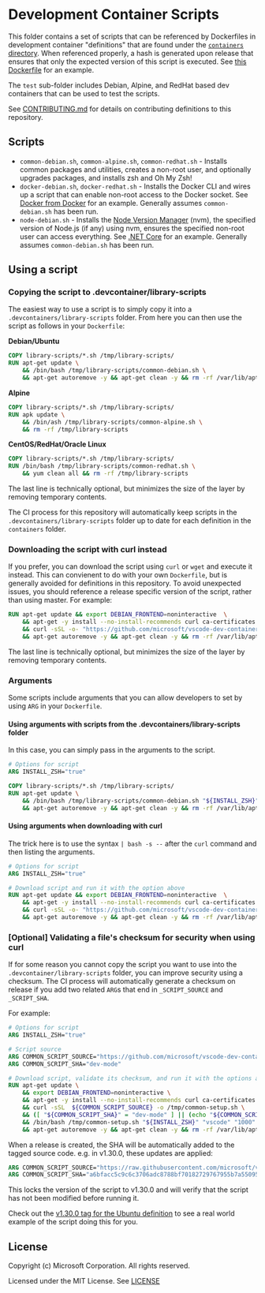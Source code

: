 # Development Container Scripts

This folder contains a set of scripts that can be referenced by Dockerfiles in development container "definitions" that are found under the [`containers` directory](../containers). When referenced properly, a hash is generated upon release that ensures that only the expected version of this script is executed. See [this Dockerfile](../container-templates/dockerfile/.devcontainer/Dockerfile) for an example.

The `test` sub-folder includes Debian, Alpine, and RedHat based dev containers that can be used to test the scripts.

See [CONTRIBUTING.md](../CONTRIBUTING.md) for details on contributing definitions to this repository.

## Scripts

- `common-debian.sh`, `common-alpine.sh`, `common-redhat.sh` - Installs common packages and utilities, creates a non-root user, and optionally upgrades packages, and installs zsh and Oh My Zsh!
- `docker-debian.sh`, `docker-redhat.sh` - Installs the Docker CLI and wires up a script that can enable non-root access to the Docker socket. See [Docker from Docker](../containers/docker-from-docker) for an example. Generally assumes `common-debian.sh` has been run.
- `node-debian.sh` - Installs the [Node Version Manager](https://github.com/nvm-sh/nvm) (nvm), the specified version of Node.js (if any) using nvm, ensures the specified non-root user can access everything. See [.NET Core](../containers/dotnet) for an example. Generally assumes `common-debian.sh` has been run.

## Using a script


### Copying the script to .devcontainer/library-scripts

The easiest way to use a script is to simply copy it into a `.devcontainers/library-scripts` folder. From here you can then use the script as follows in your `Dockerfile`:

**Debian/Ubuntu**

```Dockerfile
COPY library-scripts/*.sh /tmp/library-scripts/
RUN apt-get update \
    && /bin/bash /tmp/library-scripts/common-debian.sh \
    && apt-get autoremove -y && apt-get clean -y && rm -rf /var/lib/apt/lists/* /tmp/library-scripts
```

**Alpine**

```Dockerfile
COPY library-scripts/*.sh /tmp/library-scripts/
RUN apk update \
    && /bin/ash /tmp/library-scripts/common-alpine.sh \
    && rm -rf /tmp/library-scripts
```

**CentOS/RedHat/Oracle Linux**

```Dockerfile
COPY library-scripts/*.sh /tmp/library-scripts/
RUN /bin/bash /tmp/library-scripts/common-redhat.sh \
    && yum clean all && rm -rf /tmp/library-scripts
```

The last line is technically optional, but minimizes the size of the layer by removing temporary contents.  

The CI process for this repository will automatically keep scripts in the `.devcontainers/library-scripts` folder up to date for each definition in the `containers` folder.

### Downloading the script with curl instead

If you prefer, you can download the script using `curl` or `wget` and execute it instead. This can convienent to do with your own `Dockerfile`, but is generally avoided for definitions in this repository. To avoid unexpected issues, you should reference a release specific version of the script, rather than using master. For example:

```Dockerfile
RUN apt-get update && export DEBIAN_FRONTEND=noninteractive  \
    && apt-get -y install --no-install-recommends curl ca-certificates \
    && curl -sSL -o- "https://github.com/microsoft/vscode-dev-containers/blob/v0.131.0/script-library/common-debian.sh" | bash - \
    && apt-get autoremove -y && apt-get clean -y && rm -rf /var/lib/apt/lists/*
```

The last line is technically optional, but minimizes the size of the layer by removing temporary contents.  

### Arguments

Some scripts include arguments that you can allow developers to set by using `ARG` in your `Dockerfile`.

#### Using arguments with scripts from the .devcontainers/library-scripts folder

In this case, you can simply pass in the arguments to the script.

```Dockerfile
# Options for script
ARG INSTALL_ZSH="true"

COPY library-scripts/*.sh /tmp/library-scripts/
RUN apt-get update \
    && /bin/bash /tmp/library-scripts/common-debian.sh "${INSTALL_ZSH}" "vscode" "1000" "1000" "true" \
    && apt-get autoremove -y && apt-get clean -y && rm -rf /var/lib/apt/lists/* /tmp/library-scripts
```

#### Using arguments when downloading with curl

The trick here is to use the syntax `| bash -s --` after the `curl` command and then listing the arguments.

```Dockerfile
# Options for script
ARG INSTALL_ZSH="true"

# Download script and run it with the option above
RUN apt-get update && export DEBIAN_FRONTEND=noninteractive  \
    && apt-get -y install --no-install-recommends curl ca-certificates \
    && curl -sSL -o- "https://github.com/microsoft/vscode-dev-containers/blob/v0.131.0/script-library/common-debian.sh" | bash -s -- "${INSTALL_ZSH}" "vscode" "1000" "1000" "true" \
    && apt-get autoremove -y && apt-get clean -y && rm -rf /var/lib/apt/lists/*
```

### [Optional] Validating a file's checksum for security when using curl

If for some reason you cannot copy the script you want to use into the `.devcontainer/library-scripts` folder, you can improve security using a checksum. The CI process will automatically generate a checksum on release if you add two related `ARG`s that end in `_SCRIPT_SOURCE` and `_SCRIPT_SHA`.

For example:

```Dockerfile
# Options for script
ARG INSTALL_ZSH="true"

# Script source
ARG COMMON_SCRIPT_SOURCE="https://github.com/microsoft/vscode-dev-containers/blob/v0.131.0/script-library/common-debian.sh"
ARG COMMON_SCRIPT_SHA="dev-mode"

# Download script, validate its checksum, and run it with the options above
RUN apt-get update \
    && export DEBIAN_FRONTEND=noninteractive \
    && apt-get -y install --no-install-recommends curl ca-certificates 2>&1 \
    && curl -sSL  ${COMMON_SCRIPT_SOURCE} -o /tmp/common-setup.sh \
    && ([ "${COMMON_SCRIPT_SHA}" = "dev-mode" ] || (echo "${COMMON_SCRIPT_SHA} */tmp/common-setup.sh" | sha256sum -c -)) \
    && /bin/bash /tmp/common-setup.sh "${INSTALL_ZSH}" "vscode" "1000" "1000" "true" \
    && apt-get autoremove -y && apt-get clean -y && rm -rf /var/lib/apt/lists/* /tmp/common-setup.sh
```

When a release is created, the SHA will be automatically added to the tagged source code. e.g. in v1.30.0, these updates are applied:

```Dockerfile
ARG COMMON_SCRIPT_SOURCE="https://raw.githubusercontent.com/microsoft/vscode-dev-containers/v0.130.0/script-library/common-debian.sh"
ARG COMMON_SCRIPT_SHA="a6bfacc5c9c6c3706adc8788bf70182729767955b7a5509598ac205ce6847e1e"
```

This locks the version of the script to v1.30.0 and will verify that the script has not been modified before running it.

Check out the [v1.30.0 tag for the Ubuntu definition](https://github.com/microsoft/vscode-dev-containers/blob/v0.130.0/containers/ubuntu/.devcontainer/base.Dockerfile) to see a real world example of the script doing this for you.

## License

Copyright (c) Microsoft Corporation. All rights reserved.

Licensed under the MIT License. See [LICENSE](https://github.com/Microsoft/vscode-dev-containers/blob/master/LICENSE)
